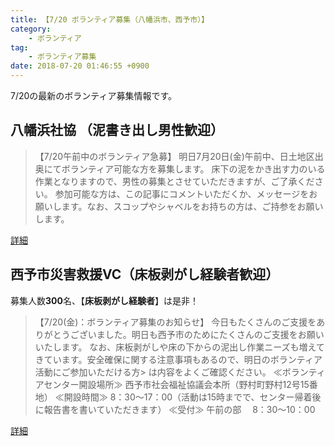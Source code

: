 ```yaml
---
title: 【7/20 ボランティア募集（八幡浜市、西予市）】
category:
    - ボランティア
tag:
    - ボランティア募集
date: 2018-07-20 01:46:55 +0900    
---
```


7/20の最新のボランティア募集情報です。

## 八幡浜社協 （泥書き出し男性歓迎）

> 【7/20午前中のボランティア急募】
> 明日7月20日(金)午前中、日土地区出奥にてボランティア可能な方を募集します。
> 床下の泥をかき出す力のいる作業となりますので、男性の募集とさせていただきますが、ご了承ください。
> 参加可能な方は、この記事にコメントいただくか、メッセージをお願いします。なお、スコップやシャベルをお持ちの方は、ご持参をお願いします。    

[詳細](https://www.facebook.com/ywthm.syakyo/posts/1889216574713000)

## 西予市災害救援VC（床板剥がし経験者歓迎）

募集人数**300**名、【**床板剥がし経験者**】は是非！

> 【7/20(金)：ボランティア募集のお知らせ】
> 今日もたくさんのご支援をありがとうございました。明日も西予市のためにたくさんのご支援をお願いいたします。
> なお、床板剥がしや床の下からの泥出し作業ニーズも増えてきています。安全確保に関する注意事項もあるので、明日のボランティア活動にご参加いただける方> は内容をよくご確認ください。
> ≪ボランティアセンター開設場所≫
> 西予市社会福祉協議会本所（野村町野村12号15番地）
> ≪開設時間≫
> 8：30～17：00（活動は15時までで、センター帰着後に報告書を書いていただきます）
> ≪受付≫
> 午前の部　 8：30～10：00

[詳細](https://www.facebook.com/seiyosvc/posts/232484220712020)

